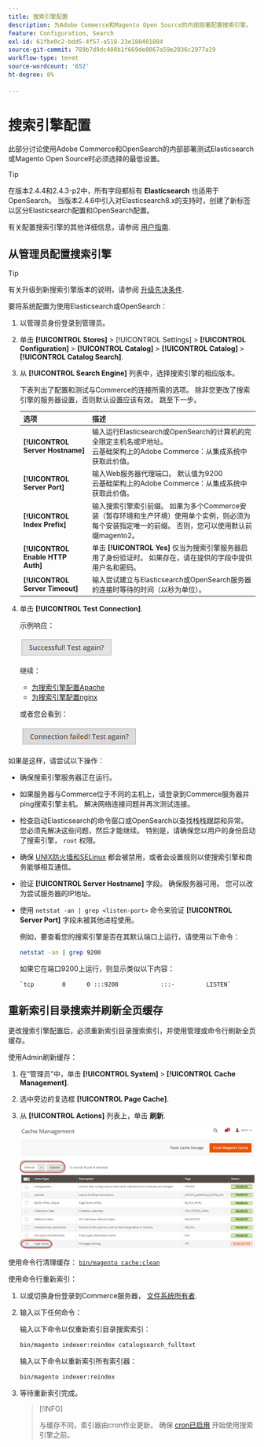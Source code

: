 ```yaml
---
title: 搜索引擎配置
description: 为Adobe Commerce和Magento Open Source的内部部署配置搜索引擎。
feature: Configuration, Search
exl-id: 61fbe0c2-bdd5-4f57-a518-23e180401804
source-git-commit: 789b7d9dc400b1f669de0067a59e2036c2977a19
workflow-type: tm+mt
source-wordcount: '652'
ht-degree: 0%

---
```


# 搜索引擎配置

此部分讨论使用Adobe Commerce和OpenSearch的内部部署测试Elasticsearch或Magento Open Source时必须选择的最低设置。

>[!TIP]
>
>在版本2.4.4和2.4.3-p2中，所有字段都标有 **Elasticsearch** 也适用于OpenSearch。
>当版本2.4.6中引入对Elasticsearch8.x的支持时，创建了新标签以区分Elasticsearch配置和OpenSearch配置。

有关配置搜索引擎的其他详细信息，请参阅 [用户指南](https://experienceleague.adobe.com/docs/commerce-admin/catalog/catalog/search/search-configuration.html).

## 从管理员配置搜索引擎

>[!TIP]
>
>有关升级到新搜索引擎版本的说明，请参阅 [升级先决条件](../../upgrade/prepare/prerequisites.md).

要将系统配置为使用Elasticsearch或OpenSearch：

1. 以管理员身份登录到管理员。
1. 单击 **[!UICONTROL Stores]** > [!UICONTROL Settings] > **[!UICONTROL Configuration]** > **[!UICONTROL Catalog]** > **[!UICONTROL Catalog]** > **[!UICONTROL Catalog Search]**.
1. 从 **[!UICONTROL Search Engine]** 列表中，选择搜索引擎的相应版本。

   下表列出了配置和测试与Commerce的连接所需的选项。 除非您更改了搜索引擎的服务器设置，否则默认设置应该有效。 跳至下一步。

   | 选项 | 描述 |
   |--- |--- |
   | **[!UICONTROL Server Hostname]** | 输入运行Elasticsearch或OpenSearch的计算机的完全限定主机名或IP地址。<br>云基础架构上的Adobe Commerce：从集成系统中获取此价值。 |
   | **[!UICONTROL Server Port]** | 输入Web服务器代理端口。 默认值为9200<br>云基础架构上的Adobe Commerce：从集成系统中获取此价值。 |
   | **[!UICONTROL Index Prefix]** | 输入搜索引擎索引前缀。 如果为多个Commerce安装（暂存环境和生产环境）使用单个实例，则必须为每个安装指定唯一的前缀。 否则，您可以使用默认前缀magento2。 |
   | **[!UICONTROL Enable HTTP Auth]** | 单击 **[!UICONTROL Yes]** 仅当为搜索引擎服务器启用了身份验证时。 如果存在，请在提供的字段中提供用户名和密码。 |
   | **[!UICONTROL Server Timeout]** | 输入尝试建立与Elasticsearch或OpenSearch服务器的连接时等待的时间（以秒为单位）。 |

1. 单击 **[!UICONTROL Test Connection]**.

   示例响应：

   ![success](../../assets/configuration/elastic_test-success.png)

   继续：

   - [为搜索引擎配置Apache](../../installation/prerequisites/search-engine/configure-apache.md)
   - [为搜索引擎配置nginx](../../installation/prerequisites/search-engine/configure-nginx.md)

   或者您会看到：

   ![失败](../../assets/configuration/elastic_test-fail.png)

如果是这样，请尝试以下操作：

- 确保搜索引擎服务器正在运行。
- 如果服务器与Commerce位于不同的主机上，请登录到Commerce服务器并ping搜索引擎主机。 解决网络连接问题并再次测试连接。
- 检查启动Elasticsearch的命令窗口或OpenSearch以查找栈栈跟踪和异常。 您必须先解决这些问题，然后才能继续。 特别是，请确保您以用户的身份启动了搜索引擎， `root` 权限。
- 确保 [UNIX防火墙和SELinux](../../installation/prerequisites/search-engine/overview.md#firewall-and-selinux) 都会被禁用，或者会设置规则以使搜索引擎和商务能够相互通信。
- 验证 **[!UICONTROL Server Hostname]** 字段。 确保服务器可用。 您可以改为尝试服务器的IP地址。
- 使用 `netstat -an | grep <listen-port>` 命令来验证 **[!UICONTROL Server Port]** 字段未被其他进程使用。

  例如，要查看您的搜索引擎是否在其默认端口上运行，请使用以下命令：

  ```bash
  netstat -an | grep 9200
  ```

  如果它在端口9200上运行，则显示类似以下内容：

  ```terminal
  `tcp        0      0 :::9200            :::-         LISTEN`
  ```

## 重新索引目录搜索并刷新全页缓存

更改搜索引擎配置后，必须重新索引目录搜索索引，并使用管理或命令行刷新全页缓存。

使用Admin刷新缓存：

1. 在“管理员”中，单击 **[!UICONTROL System]** > **[!UICONTROL Cache Management]**.
1. 选中旁边的复选框 **[!UICONTROL Page Cache]**.
1. 从 **[!UICONTROL Actions]** 列表上，单击 **刷新**.

   ![缓存管理](../../assets/configuration/refresh-cache.png)

使用命令行清理缓存： [`bin/magento cache:clean`](../cli/manage-cache.md#clean-and-flush-cache-types)

使用命令行重新索引：

1. 以或切换身份登录到Commerce服务器， [文件系统所有者](../../installation/prerequisites/file-system/overview.md).
1. 输入以下任何命令：

   输入以下命令以仅重新索引目录搜索索引：

   ```bash
   bin/magento indexer:reindex catalogsearch_fulltext
   ```

   输入以下命令以重新索引所有索引器：

   ```bash
   bin/magento indexer:reindex
   ```

1. 等待重新索引完成。

   >[!INFO]
   >
   >与缓存不同，索引器由cron作业更新。 确保 [cron已启用](../cli/configure-cron-jobs.md) 开始使用搜索引擎之前。

